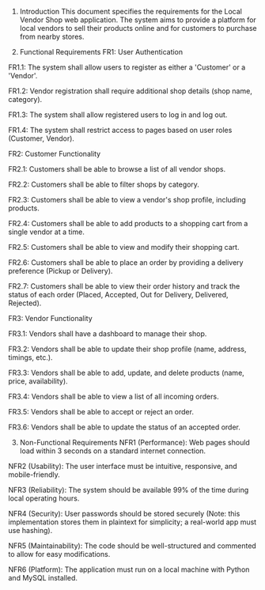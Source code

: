 1. Introduction
This document specifies the requirements for the Local Vendor Shop web application. The system aims to provide a platform for local vendors to sell their products online and for customers to purchase from nearby stores.

2. Functional Requirements
FR1: User Authentication

FR1.1: The system shall allow users to register as either a 'Customer' or a 'Vendor'.

FR1.2: Vendor registration shall require additional shop details (shop name, category).

FR1.3: The system shall allow registered users to log in and log out.

FR1.4: The system shall restrict access to pages based on user roles (Customer, Vendor).

FR2: Customer Functionality

FR2.1: Customers shall be able to browse a list of all vendor shops.

FR2.2: Customers shall be able to filter shops by category.

FR2.3: Customers shall be able to view a vendor's shop profile, including products.

FR2.4: Customers shall be able to add products to a shopping cart from a single vendor at a time.

FR2.5: Customers shall be able to view and modify their shopping cart.

FR2.6: Customers shall be able to place an order by providing a delivery preference (Pickup or Delivery).

FR2.7: Customers shall be able to view their order history and track the status of each order (Placed, Accepted, Out for Delivery, Delivered, Rejected).

FR3: Vendor Functionality

FR3.1: Vendors shall have a dashboard to manage their shop.

FR3.2: Vendors shall be able to update their shop profile (name, address, timings, etc.).

FR3.3: Vendors shall be able to add, update, and delete products (name, price, availability).

FR3.4: Vendors shall be able to view a list of all incoming orders.

FR3.5: Vendors shall be able to accept or reject an order.

FR3.6: Vendors shall be able to update the status of an accepted order.

3. Non-Functional Requirements
NFR1 (Performance): Web pages should load within 3 seconds on a standard internet connection.

NFR2 (Usability): The user interface must be intuitive, responsive, and mobile-friendly.

NFR3 (Reliability): The system should be available 99% of the time during local operating hours.

NFR4 (Security): User passwords should be stored securely (Note: this implementation stores them in plaintext for simplicity; a real-world app must use hashing).

NFR5 (Maintainability): The code should be well-structured and commented to allow for easy modifications.

NFR6 (Platform): The application must run on a local machine with Python and MySQL installed.
